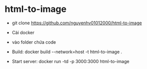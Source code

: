# html-to-image
- git clone https://github.com/nguyenhv01012000/html-to-image

- Cài docker

- vào folder chứa code 

- Build: docker build --network=host -t html-to-image .

- Start server: docker run -td -p 3000:3000 html-to-image

